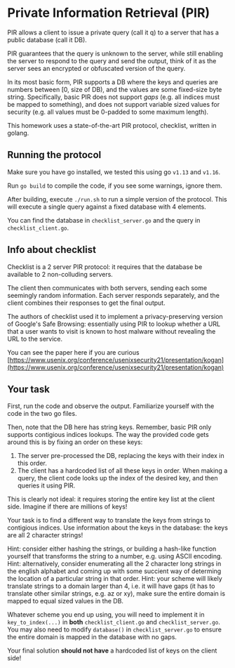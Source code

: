 # Private Information Retrieval (PIR)

PIR allows a client to issue a private query (call it q) to a server that has a public database (call it DB).

PIR guarantees that the query is unknown to the server, while still enabling the server to respond to the query and send the output,
think of it as the server sees an encrypted or obfuscated version of the query.

In its most basic form, PIR supports a DB where the keys and queries are numbers between [0, size of DB), and the values are some fixed-size byte string.
Specifically, basic PIR does not support *gaps* (e.g. all indices must be mapped to something),
and does not support variable sized values for security (e.g. all values must be 0-padded to some maximum length).

This homework uses a state-of-the-art PIR protocol, checklist, written in golang.

## Running the protocol

Make sure you have go installed, we tested this using go `v1.13` and `v1.16`.

Run `go build` to compile the code, if you see some warnings, ignore them.

After building, execute `./run.sh` to run a simple version of the protocol.
This will execute a single query against a fixed database with 4 elements.

You can find the database in `checklist_server.go` and the query in `checklist_client.go`.

## Info about checklist

Checklist is a 2 server PIR protocol: it requires that the database be available to 2 non-colluding servers.

The client then communicates with both servers, sending each some seemingly random information. Each server responds separately, and the client combines their responses to get the final output.

The authors of checklist used it to implement a privacy-preserving version of Google's Safe Browsing: essentially using PIR to lookup whether a URL that a user wants to visit is known to host malware without revealing the URL to the service.

You can see the paper here if you are curious [https://www.usenix.org/conference/usenixsecurity21/presentation/kogan](https://www.usenix.org/conference/usenixsecurity21/presentation/kogan)

## Your task

First, run the code and observe the output. Familiarize yourself with the code in the two go files.

Then, note that the DB here has string keys. Remember, basic PIR only supports contigious indices lookups. The way the provided code gets around this is by fixing an order on these keys:
1. The server pre-processed the DB, replacing the keys with their index in this order.
2. The client has a hardcoded list of all these keys in order. When making a query, the client code looks up the index of the desired key, and then queries it using PIR.

This is clearly not ideal: it requires storing the entire key list at the client side. Imagine if there are millions of keys!

Your task is to find a different way to translate the keys from strings to contigious indices. Use information about the keys in the database: the keys are all 2 character strings!

Hint: consider either hashing the strings, or building a hash-like function yourself that transforms the string to a number, e.g. using ASCII encoding.
Hint: alternatively, consider enumerating all the 2 character long strings in the english alphabet and coming up with some succient way of determing the location of a particular string in that order.
Hint: your scheme will likely translate strings to a domain larger than 4, i.e. it will have gaps (it has to translate other similar strings, e.g. az or xy), make sure the entire domain is mapped to equal sized values in the DB.

Whatever scheme you end up using, you will need to implement it in `key_to_index(...)`  in **both** `checklist_client.go` and `checklist_server.go`.
You may also need to modify `database()` in `checklist_server.go` to ensure the entire domain is mapped in the database with no gaps.

Your final solution **should not have** a hardcoded list of keys on the client side!



